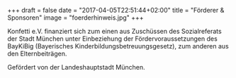 +++
draft = false
date = "2017-04-05T22:51:44+02:00"
title = "Förderer & Sponsoren"
image = "foerderhinweis.jpg"
+++

Konfetti e.V. finanziert sich zum einen aus Zuschüssen des Sozialreferats der Stadt München unter Einbeziehung der Fördervoraussetzungen des BayKiBig (Bayerisches Kinderbildungsbetreuungsgesetz), zum anderen aus den Elternbeiträgen.

Gefördert von der Landeshauptstadt München.
